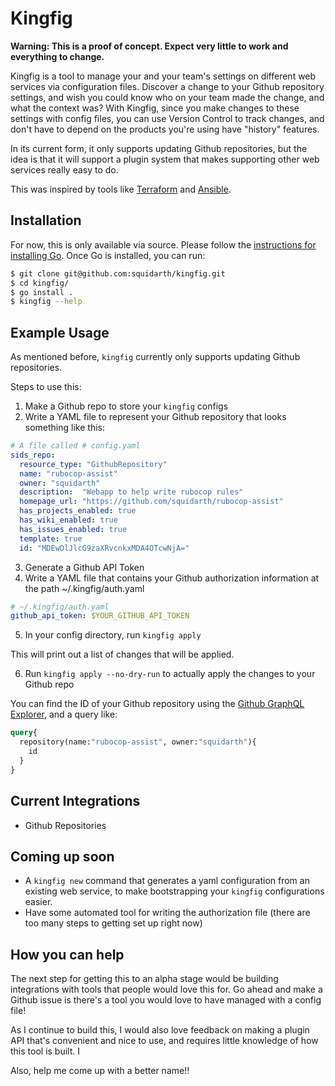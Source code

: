 # Kingfig

**Warning: This is a proof of concept. Expect very little to work and everything to change.**

Kingfig is a tool to manage your and your team's settings
on different web services via configuration files. Discover a change to your Github repository settings, and wish you could know who on your team made the change, and what the context was?
With Kingfig, since you make changes to these settings with
config files, you can use Version Control to track changes, and
don't have to depend on the products you're using have "history"
features.

In its current form, it only supports updating Github repositories, but the idea is that it will support a plugin system
that makes supporting other web services really easy to do.

This was inspired by tools like [Terraform](https://www.terraform.io/) and [Ansible](https://www.ansible.com/). 

## Installation

For now, this is only available via source. 
Please follow the [instructions for installing Go](https://golang.org/doc/install). Once Go is installed, you can run:

```bash
$ git clone git@github.com:squidarth/kingfig.git 
$ cd kingfig/
$ go install .
$ kingfig --help
```

## Example Usage

As mentioned before, `kingfig` currently only supports 
updating Github repositories.

Steps to use this:

1. Make a Github repo to store your `kingfig` configs
2. Write a YAML file to represent your Github repository that looks something like this:

```yaml
# A file called # config.yaml
sids_repo:
  resource_type: "GithubRepository"
  name: "rubocop-assist"
  owner: "squidarth"
  description:  "Webapp to help write rubocop rules"
  homepage_url: "https://github.com/squidarth/rubocop-assist"
  has_projects_enabled: true
  has_wiki_enabled: true
  has_issues_enabled: true
  template: true
  id: "MDEwOlJlcG9zaXRvcnkxMDA4OTcwNjA="
```
3. Generate a Github API Token
4. Write a YAML file that contains your Github authorization information at the path ~/.kingfig/auth.yaml

```yaml
# ~/.kingfig/auth.yaml
github_api_token: $YOUR_GITHUB_API_TOKEN
```

5. In your config directory, run `kingfig apply`

This will print out a list of changes that will be applied.

6. Run `kingfig apply --no-dry-run` to actually apply the changes to your Github repo

You can find the ID of your Github repository using the [Github GraphQL Explorer](https://developer.github.com/v4/explorer/), and a query like:

```graphql
query{
  repository(name:"rubocop-assist", owner:"squidarth"){
    id
  }
}
```

## Current Integrations

* Github Repositories 

## Coming up soon

* A `kingfig new` command that generates a yaml configuration from
an existing web service, to make bootstrapping your `kingfig` configurations easier.
* Have some automated tool for writing the authorization file (there are too many steps to getting set up right now)

## How you can help

The next step for getting this to an alpha stage would be building integrations with tools that people would love this for. Go ahead and make a Github issue is there's a tool you would love to have managed with a config file!

As I continue to build this, I would also love feedback on making
a plugin API that's convenient and nice to use, and requires little
knowledge of how this tool is built. I

Also, help me come up with a better name!!

